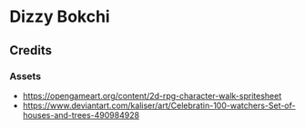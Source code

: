 # Dizzy Bokchi

## Credits

### Assets

- https://opengameart.org/content/2d-rpg-character-walk-spritesheet
- https://www.deviantart.com/kaliser/art/Celebratin-100-watchers-Set-of-houses-and-trees-490984928
